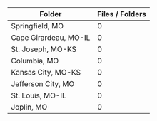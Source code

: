 | Folder                |   Files / Folders |
|-----------------------|-------------------|
| Springfield, MO       |                 0 |
| Cape Girardeau, MO-IL |                 0 |
| St. Joseph, MO-KS     |                 0 |
| Columbia, MO          |                 0 |
| Kansas City, MO-KS    |                 0 |
| Jefferson City, MO    |                 0 |
| St. Louis, MO-IL      |                 0 |
| Joplin, MO            |                 0 |
